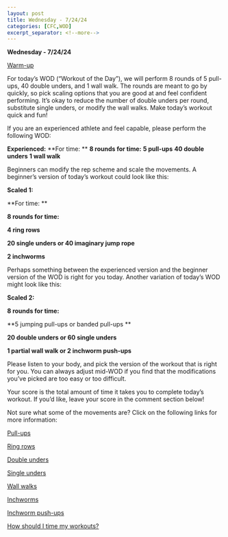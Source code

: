 ```yaml
---
layout: post
title: Wednesday - 7/24/24
categories: [CFC,WOD]
excerpt_separator: <!--more-->
---
```

**Wednesday - 7/24/24**

[Warm-up](https://www.communityfitness.club/post/basic-full-body-warm-up)

For today’s WOD (“Workout of the Day”), we will perform 8 rounds of 5 pull-ups, 40 double unders, and 1 wall walk. The rounds are meant to go by quickly, so pick scaling options that you are good at and feel confident performing. It’s okay to reduce the number of double unders per round, substitute single unders, or modify the wall walks. Make today’s workout quick and fun!

If you are an experienced athlete and feel capable, please perform the following WOD:

**Experienced:**
**For time: **
**8 rounds for time:**
**5 pull-ups**
**40 double unders**
**1 wall walk**
<!--more-->

Beginners can modify the rep scheme and scale the movements. A beginner’s version of today’s workout could look like this:

 

**Scaled 1:**

**For time: **

**8 rounds for time:**

**4 ring rows**

**20 single unders or 40 imaginary jump rope**

**2 inchworms**

Perhaps something between the experienced version and the beginner version of the WOD is right for you today. Another variation of today’s WOD might look like this:

**Scaled 2:**

**8 rounds for time:**

**5 jumping pull-ups or banded pull-ups **

**20 double unders or 60 single unders**

**1 partial wall walk or 2 inchworm push-ups**

Please listen to your body, and pick the version of the workout that is right for you. You can always adjust mid-WOD if you find that the modifications you’ve picked are too easy or too difficult.

Your score is the total amount of time it takes you to complete today’s workout. If you’d like, leave your score in the comment section below!

Not sure what some of the movements are? Click on the following links for more information:

[Pull-ups](https://www.communityfitness.club/post/pull-ups) 

[Ring rows](https://www.communityfitness.club/post/ring-rows) 

[Double unders](https://www.communityfitness.club/post/double-unders)

[Single unders](https://www.youtube.com/watch?v=hCuXYrTOMxI)

[Wall walks](https://www.communityfitness.club/post/wall-walks) 

[Inchworms](https://www.communityfitness.club/post/inchworms) 

[Inchworm push-ups](https://www.communityfitness.club/post/inchworm-push-ups)

[How should I time my workouts?](https://www.communityfitness.club/post/how-should-i-time-my-workouts)
